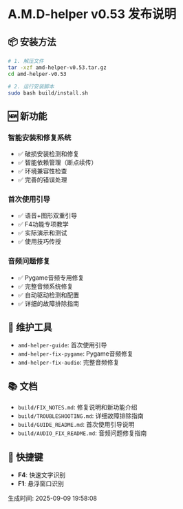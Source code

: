 # A.M.D-helper v0.53 发布说明

## 📦 安装方法

```bash
# 1. 解压文件
tar -xzf amd-helper-v0.53.tar.gz
cd amd-helper-v0.53

# 2. 运行安装脚本
sudo bash build/install.sh
```

## 🆕 新功能

### 智能安装和修复系统
- ✅ 破损安装检测和修复
- ✅ 智能依赖管理（断点续传）
- ✅ 环境兼容性检查
- ✅ 完善的错误处理

### 首次使用引导
- ✅ 语音+图形双重引导
- ✅ F4功能专项教学
- ✅ 实际演示和测试
- ✅ 使用技巧传授

### 音频问题修复
- ✅ Pygame音频专用修复
- ✅ 完整音频系统修复
- ✅ 自动驱动检测和配置
- ✅ 详细的故障排除指南

## 🔧 维护工具

- `amd-helper-guide`: 首次使用引导
- `amd-helper-fix-pygame`: Pygame音频修复
- `amd-helper-fix-audio`: 完整音频修复

## 📚 文档

- `build/FIX_NOTES.md`: 修复说明和新功能介绍
- `build/TROUBLESHOOTING.md`: 详细故障排除指南
- `build/GUIDE_README.md`: 首次使用引导说明
- `build/AUDIO_FIX_README.md`: 音频问题修复指南

## 🎯 快捷键

- **F4**: 快速文字识别
- **F1**: 悬浮窗口识别

生成时间: 2025-09-09 19:58:08
